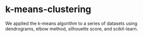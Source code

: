 # k-means-clustering
We applied the k-means algorithm to a series of datasets using dendrograms, elbow method, silhouette score, and scikit-learn.
